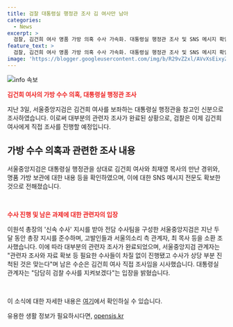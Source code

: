 ```yaml
---
title: 검찰 대통령실 행정관 조사 김 여사만 남아
categories:
  - News
excerpt: >
  검찰, 김건희 여사 명품 가방 의혹 수사 가속화. 대통령실 행정관 조사 및 SNS 메시지 확인. 유 행정관, 김 여사와 최재영 목사 만남 조율 등 증언. 검찰, 이원석 총장 지시에 전담 수사팀 구성. 대통령실 행정관 조사 완료로 김 여사 직접 조사 예정. 대통령실 담담히 검찰 수사 지켜볼 것 입장.
feature_text: >
  검찰, 김건희 여사 명품 가방 의혹 수사 가속화. 대통령실 행정관 조사 및 SNS 메시지 확인. 유 행정관, 김 여사와 최재영 목사 만남 조율 등 증언. 검찰, 이원석 총장 지시에 전담 수사팀 구성. 대통령실 행정관 조사 완료로 김 여사 직접 조사 예정. 대통령실 담담히 검찰 수사 지켜볼 것 입장.
image: 'https://blogger.googleusercontent.com/img/b/R29vZ2xl/AVvXsEixyZcFfHzMRdzZMjFBmAUKJYCLCGyLL1o632UiGVXcaFdKo_bkvkuCioo0uUKlGfBVcT3P84aROyZIXSBEx3Aw5nCQ3pTgDom1WDC4m8eifvWiAmWEEVb4x6G_l8C0QH225ldMjyaFvpxGEBGNO37VmDTDMHGhJPq73UglMfDca1-0aw/s1600/blogspot.png'
---
```


<p><img src="https://blogger.googleusercontent.com/img/b/R29vZ2xl/AVvXsEixyZcFfHzMRdzZMjFBmAUKJYCLCGyLL1o632UiGVXcaFdKo_bkvkuCioo0uUKlGfBVcT3P84aROyZIXSBEx3Aw5nCQ3pTgDom1WDC4m8eifvWiAmWEEVb4x6G_l8C0QH225ldMjyaFvpxGEBGNO37VmDTDMHGhJPq73UglMfDca1-0aw/s1600/blogspot.png" alt="info 속보" /></p>

<p><b><span style="color: #ee2323;">김건희 여사의 가방 수수 의혹, 대통령실 행정관 조사</span></b></p>

<p>지난 3일, 서울중앙지검은 김건희 여사를 보좌하는 대통령실 행정관을 참고인 신분으로 조사하였습니다. 이로써 대부분의 관련자 조사가 완료된 상황으로, 검찰은 이제 김건희 여사에게 직접 조사를 진행할 예정입니다.</p>

<h2 data-ke-size="size26">가방 수수 의혹과 관련한 조사 내용</h2>

<p>서울중앙지검은 대통령실 행정관을 상대로 김건희 여사와 최재영 목사의 만난 경위와, 명품 가방 보관에 대한 내용 등을 확인하였으며, 이에 대한 SNS 메시지 전문도 확보한 것으로 전해졌습니다. </p>

<p data-ke-size="size16">&nbsp;</p>

<p><b><span style="color: #ee2323;">수사 진행 및 남은 과제에 대한 관련자의 입장</span></b></p>

<p>이원석 총장의 '신속 수사' 지시를 받아 전담 수사팀을 구성한 서울중앙지검은 지난 두 달 동안 총장 지시를 준수하며, 고발인들과 서울의소리 측 관계자, 최 목사 등을 소환 조사했습니다. 이에 따라 대부분의 관련자 조사가 완료되었으며, 서울중앙지검 관계자는 "관련자 조사와 자료 확보 등 필요한 수사들이 차질 없이 진행됐고 수사가 상당 부분 진척된 것은 맞는다"며 남은 수순은 김건희 여사 직접 조사임을 시사했습니다. 대통령실 관계자는 "담담히 검찰 수사를 지켜보겠다"는 입장을 밝혔습니다.</p>

<p data-ke-size="size16">&nbsp;</p>

<p>이 소식에 대한 자세한 내용은 <a href='https://www.kbs.co.kr/news/index.html?pmIsrc=11257'>여기</a>에서 확인하실 수 있습니다.</p>
유용한 생활 정보가 필요하시다면, <a href="https://opensis.kr" rel="dofollow">opensis.kr</a>



